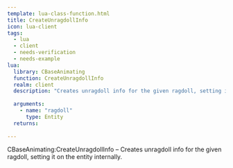 ```yaml
---
template: lua-class-function.html
title: CreateUnragdollInfo
icon: lua-client
tags:
  - lua
  - client
  - needs-verification
  - needs-example
lua:
  library: CBaseAnimating
  function: CreateUnragdollInfo
  realm: client
  description: "Creates unragdoll info for the given ragdoll, setting it on the entity internally."
  
  arguments:
    - name: "ragdoll"
      type: Entity
  returns:
    
---
```


<div class="lua__search__keywords">
CBaseAnimating:CreateUnragdollInfo &#x2013; Creates unragdoll info for the given ragdoll, setting it on the entity internally.
</div>

